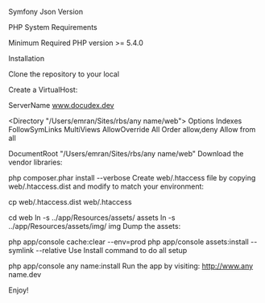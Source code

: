 Symfony Json Version 

PHP System Requirements

Minimum Required PHP version >= 5.4.0

Installation

Clone the repository to your local

Create a VirtualHost:

ServerName www.docudex.dev

<Directory "/Users/emran/Sites/rbs/any name/web">
   Options Indexes FollowSymLinks MultiViews
   AllowOverride All
   Order allow,deny
   Allow from all
</Directory>

DocumentRoot "/Users/emran/Sites/rbs/any name/web"
Download the vendor libraries:

php composer.phar install --verbose
Create web/.htaccess file by copying web/.htaccess.dist and modify to match your environment:

cp web/.htaccess.dist web/.htaccess

cd web ln -s ../app/Resources/assets/ assets ln -s ../app/Resources/assets/img/ img
Dump the assets:

php app/console cache:clear --env=prod
php app/console assets:install --symlink --relative
Use Install command to do all setup

php app/console any name:install
Run the app by visiting: http://www.any name.dev

Enjoy!

